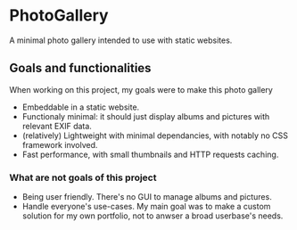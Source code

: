 # PhotoGallery

A minimal photo gallery intended to use with static websites.

## Goals and functionalities
When working on this project, my goals were to make this photo gallery
* Embeddable in a static website.
* Functionaly minimal: it should just display albums and pictures with relevant EXIF data.
* (relatively) Lightweight with minimal dependancies, with notably no CSS framework involved.
* Fast performance, with small thumbnails and HTTP requests caching.

### What are not goals of this project
* Being user friendly. There's no GUI to manage albums and pictures.
* Handle everyone's use-cases. My main goal was to make a custom solution for my own portfolio,
not to anwser a broad userbase's needs. 
